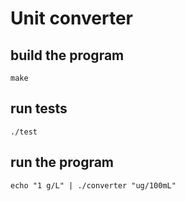 # Unit converter

## build the program
    make

## run tests
    ./test

## run the program
    echo "1 g/L" | ./converter "ug/100mL"